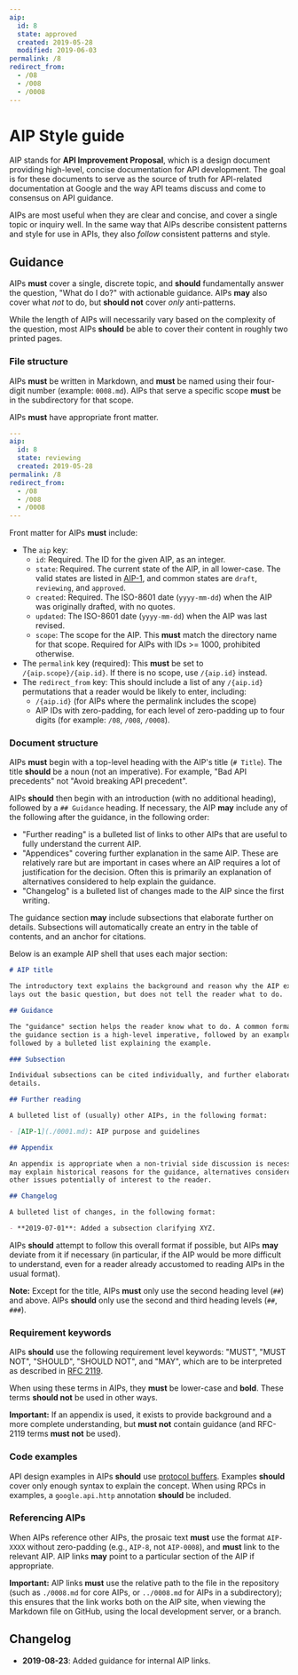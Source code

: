 ```yaml
---
aip:
  id: 8
  state: approved
  created: 2019-05-28
  modified: 2019-06-03
permalink: /8
redirect_from:
  - /08
  - /008
  - /0008
---
```


# AIP Style guide

AIP stands for **API Improvement Proposal**, which is a design document
providing high-level, concise documentation for API development. The goal is
for these documents to serve as the source of truth for API-related
documentation at Google and the way API teams discuss and come to consensus on
API guidance.

AIPs are most useful when they are clear and concise, and cover a single topic
or inquiry well. In the same way that AIPs describe consistent patterns and
style for use in APIs, they also _follow_ consistent patterns and style.

## Guidance

AIPs **must** cover a single, discrete topic, and **should** fundamentally
answer the question, "What do I do?" with actionable guidance. AIPs **may**
also cover what _not_ to do, but **should not** cover _only_ anti-patterns.

While the length of AIPs will necessarily vary based on the complexity of the
question, most AIPs **should** be able to cover their content in roughly two
printed pages.

### File structure

AIPs **must** be written in Markdown, and **must** be named using their
four-digit number (example: `0008.md`). AIPs that serve a specific scope
**must** be in the subdirectory for that scope.

AIPs **must** have appropriate front matter.

```yaml
---
aip:
  id: 8
  state: reviewing
  created: 2019-05-28
permalink: /8
redirect_from:
  - /08
  - /008
  - /0008
---

```

Front matter for AIPs **must** include:

- The `aip` key:
  - `id`: Required. The ID for the given AIP, as an integer.
  - `state`: Required. The current state of the AIP, in all lower-case. The
    valid states are listed in [AIP-1][], and common states are `draft`,
    `reviewing`, and `approved`.
  - `created`: Required. The ISO-8601 date (`yyyy-mm-dd`) when the AIP was
    originally drafted, with no quotes.
  - `updated`: The ISO-8601 date (`yyyy-mm-dd`) when the AIP was last revised.
  - `scope`: The scope for the AIP. This **must** match the directory name for
    that scope. Required for AIPs with IDs >= 1000, prohibited otherwise.
- The `permalink` key (required): This **must** be set to
  `/{aip.scope}/{aip.id}`. If there is no scope, use `/{aip.id}` instead.
- The `redirect_from` key: This should include a list of any `/{aip.id}`
  permutations that a reader would be likely to enter, including:
  - `/{aip.id}` (for AIPs where the permalink includes the scope)
  - AIP IDs with zero-padding, for each level of zero-padding up to four digits
    (for example: `/08`, `/008`, `/0008`).

### Document structure

AIPs **must** begin with a top-level heading with the AIP's title (`# Title`).
The title **should** be a noun (not an imperative). For example, "Bad API
precedents" not "Avoid breaking API precedent".

AIPs **should** then begin with an introduction (with no additional heading),
followed by a `## Guidance` heading. If necessary, the AIP **may** include any
of the following after the guidance, in the following order:

- "Further reading" is a bulleted list of links to other AIPs that are useful
  to fully understand the current AIP.
- "Appendices" covering further explanation in the same AIP. These are
  relatively rare but are important in cases where an AIP requires a lot of
  justification for the decision. Often this is primarily an explanation of
  alternatives considered to help explain the guidance.
- "Changelog" is a bulleted list of changes made to the AIP since the first
  writing.

The guidance section **may** include subsections that elaborate further on
details. Subsections will automatically create an entry in the table of
contents, and an anchor for citations.

Below is an example AIP shell that uses each major section:

```md
# AIP title

The introductory text explains the background and reason why the AIP exists. It
lays out the basic question, but does not tell the reader what to do.

## Guidance

The "guidance" section helps the reader know what to do. A common format for
the guidance section is a high-level imperative, followed by an example,
followed by a bulleted list explaining the example.

### Subsection

Individual subsections can be cited individually, and further elaborate
details.

## Further reading

A bulleted list of (usually) other AIPs, in the following format:

- [AIP-1](./0001.md): AIP purpose and guidelines

## Appendix

An appendix is appropriate when a non-trivial side discussion is necessary. It
may explain historical reasons for the guidance, alternatives considered, or
other issues potentially of interest to the reader.

## Changelog

A bulleted list of changes, in the following format:

- **2019-07-01**: Added a subsection clarifying XYZ.
```

AIPs **should** attempt to follow this overall format if possible, but AIPs
**may** deviate from it if necessary (in particular, if the AIP would be more
difficult to understand, even for a reader already accustomed to reading AIPs
in the usual format).

**Note:** Except for the title, AIPs **must** only use the second heading level
(`##`) and above. AIPs **should** only use the second and third heading levels
(`##`, `###`).

### Requirement keywords

AIPs **should** use the following requirement level keywords: "MUST", "MUST
NOT", "SHOULD", "SHOULD NOT", and "MAY", which are to be interpreted as
described in [RFC 2119][].

When using these terms in AIPs, they **must** be lower-case and **bold**. These
terms **should not** be used in other ways.

**Important:** If an appendix is used, it exists to provide background and a
more complete understanding, but **must not** contain guidance (and RFC-2119
terms **must not** be used).

### Code examples

API design examples in AIPs **should** use [protocol buffers][]. Examples
**should** cover only enough syntax to explain the concept. When using RPCs in
examples, a `google.api.http` annotation **should** be included.

### Referencing AIPs

When AIPs reference other AIPs, the prosaic text **must** use the format
`AIP-XXXX` without zero-padding (e.g., `AIP-8`, not `AIP-0008`), and **must**
link to the relevant AIP. AIP links **may** point to a particular section of
the AIP if appropriate.

**Important:** AIP links **must** use the relative path to the file in the
repository (such as `./0008.md` for core AIPs, or `../0008.md` for AIPs in a
subdirectory); this ensures that the link works both on the AIP site, when
viewing the Markdown file on GitHub, using the local development server, or a
branch.

[aip-1]: ./0001.md
[protocol buffers]: https://developers.google.com/protocol-buffers/
[rfc 2119]: https://www.ietf.org/rfc/rfc2119.txt

## Changelog

- **2019-08-23**: Added guidance for internal AIP links.
